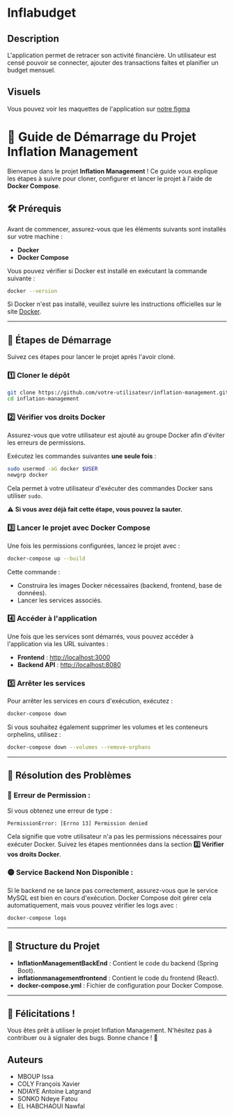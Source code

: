# Inflabudget

## Description
L'application permet de retracer son activité financière.
Un utilisateur est censé pouvoir se connecter, ajouter des transactions faites et planifier un budget mensuel.

## Visuels
Vous pouvez voir les maquettes de l'application sur [notre figma](https://www.figma.com/file/4VXhYpTNAilBTjuTyA8zNF/Projet-Informatique?type=design&node-id=14%3A656&mode=design&t=oysUCJ67MVPNyyvj-1)

# 📘 Guide de Démarrage du Projet Inflation Management

Bienvenue dans le projet **Inflation Management** ! Ce guide vous explique les étapes à suivre pour cloner, configurer et lancer le projet à l'aide de **Docker Compose**.

## 🛠 Prérequis
Avant de commencer, assurez-vous que les éléments suivants sont installés sur votre machine :

- **Docker**
- **Docker Compose**

Vous pouvez vérifier si Docker est installé en exécutant la commande suivante :

```bash
docker --version
```

Si Docker n'est pas installé, veuillez suivre les instructions officielles sur le site [Docker](https://www.docker.com/get-started).

---

## 🚀 Étapes de Démarrage
Suivez ces étapes pour lancer le projet après l'avoir cloné.

### 1️⃣ Cloner le dépôt

```bash
git clone https://github.com/votre-utilisateur/inflation-management.git
cd inflation-management
```

### 2️⃣ Vérifier vos droits Docker
Assurez-vous que votre utilisateur est ajouté au groupe Docker afin d'éviter les erreurs de permissions.

Exécutez les commandes suivantes **une seule fois** :

```bash
sudo usermod -aG docker $USER
newgrp docker
```

Cela permet à votre utilisateur d'exécuter des commandes Docker sans utiliser `sudo`.

⚠️ **Si vous avez déjà fait cette étape, vous pouvez la sauter.**

### 3️⃣ Lancer le projet avec Docker Compose

Une fois les permissions configurées, lancez le projet avec :

```bash
docker-compose up --build
```

Cette commande :
- Construira les images Docker nécessaires (backend, frontend, base de données).
- Lancer les services associés.

### 4️⃣ Accéder à l'application

Une fois que les services sont démarrés, vous pouvez accéder à l'application via les URL suivantes :

- **Frontend** : [http://localhost:3000](http://localhost:3000)
- **Backend API** : [http://localhost:8080](http://localhost:8080)

### 5️⃣ Arrêter les services
Pour arrêter les services en cours d'exécution, exécutez :

```bash
docker-compose down
```

Si vous souhaitez également supprimer les volumes et les conteneurs orphelins, utilisez :

```bash
docker-compose down --volumes --remove-orphans
```

---

## 🐛 Résolution des Problèmes

### 🔴 Erreur de Permission :
Si vous obtenez une erreur de type :

```
PermissionError: [Errno 13] Permission denied
```

Cela signifie que votre utilisateur n'a pas les permissions nécessaires pour exécuter Docker. Suivez les étapes mentionnées dans la section **2️⃣ Vérifier vos droits Docker**.

### 🟡 Service Backend Non Disponible :
Si le backend ne se lance pas correctement, assurez-vous que le service MySQL est bien en cours d'exécution. Docker Compose doit gérer cela automatiquement, mais vous pouvez vérifier les logs avec :

```bash
docker-compose logs
```

---

## 🧪 Structure du Projet

- **InflationManagementBackEnd** : Contient le code du backend (Spring Boot).
- **inflationmanagementfrontend** : Contient le code du frontend (React).
- **docker-compose.yml** : Fichier de configuration pour Docker Compose.

---

## 🎉 Félicitations !
Vous êtes prêt à utiliser le projet Inflation Management. N'hésitez pas à contribuer ou à signaler des bugs. Bonne chance ! 🚀




## Auteurs
 - MBOUP Issa
 - COLY François Xavier
 - NDIAYE Antoine Latgrand
 - SONKO Ndeye Fatou
 - EL HABCHAOUI Nawfal
